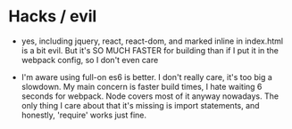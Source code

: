 Hacks / evil
============

*   yes, including jquery, react, react-dom, and marked inline in index.html is a bit evil. But
    it's SO MUCH FASTER for building than if I put it in the webpack config, so I don't even care

*   I'm aware using full-on es6 is better. I don't really care, it's too big a slowdown. My main
    concern is faster build times, I hate waiting 6 seconds for webpack. Node covers most of it 
    anyway nowadays. The only thing I care about that it's missing is import statements, and
    honestly, 'require' works just fine.

